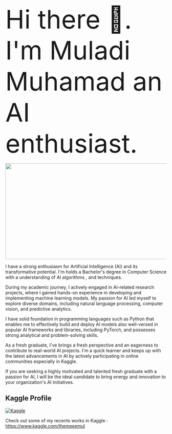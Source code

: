 <span style="font-size:80px;">Hi there 👋. I'm Muladi Muhamad an AI enthusiast.</span> 

<img src="https://media.giphy.com/media/mCRJDo24UvJMA/giphy.gif" width="800" height="300">



I have a strong enthusiasm for Artificial Intelligence (AI) and its transformative potential. I'm holds a Bachelor's degree in Computer Science with a understanding of AI algorithms , and techniques.

During my academic journey, I actively engaged in AI-related research projects, where I gained hands-on experience in developing and implementing machine learning models. My passion for AI led myself to explore diverse domains, including natural language processing, computer vision, and predictive analytics.

I have solid foundation in programming languages such as Python that enables me to effectively build and deploy AI models also well-versed in popular AI frameworks and libraries, including PyTorch, and possesses strong analytical and problem-solving skills.

As a fresh graduate, I've brings a fresh perspective and an eagerness to contribute to real-world AI projects. I'm a quick learner and keeps up with the latest advancements in AI by actively participating in online communities especially in Kaggle.


If you are seeking a highly motivated and talented fresh graduate with a passion for AI, I will be the ideal candidate to bring energy and innovation to your organization's AI initiatives.

## Kaggle Profile

[![Kaggle](https://img.shields.io/badge/Kaggle-themeeemul-blue)](https://www.kaggle.com/themeeemul)

Check out some of my recents works in Kaggle : https://www.kaggle.com/themeeemul

<!--
**Muladi-Prog/Muladi-Prog** is a ✨ _special_ ✨ repository because its `README.md` (this file) appears on your GitHub profile.

Here are some ideas to get you started:

- 🔭 I’m currently working on ...
- 🌱 I’m currently learning ...
- 👯 I’m looking to collaborate on ...
- 🤔 I’m looking for help with ...
- 💬 Ask me about ...
- 📫 How to reach me: ...
- 😄 Pronouns: ...
- ⚡ Fun fact: ...
-->
